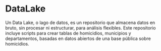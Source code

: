# DataLake
Un Data Lake, o lago de datos, es un repositorio que almacena datos en bruto, sin procesar ni estructurar, para análisis flexibles. Este repositorio incluye scripts para crear tablas de homicidios, municipios y departamentos, basadas en datos abiertos de una base pública sobre homicidios.
